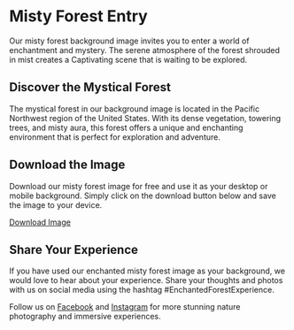 <!--font:Montserrat-->

# Misty Forest Entry

Our misty forest background image invites you to enter a world of enchantment and mystery. The serene atmosphere of the forest shrouded in mist creates a Cap<wbr>ti<wbr>va<wbr>ting scene that is waiting to be explored.

## Discover the Mystical Forest

The mystical forest in our background image is located in the Pacific Northwest region of the United States. With its dense vegetation, towering trees, and misty aura, this forest offers a unique and enchanting environment that is perfect for exploration and adventure.

## Download the Image

Download our misty forest image for free and use it as your desktop or mobile background. Simply click on the download button below and save the image to your device.

[Download Image](https://example.com/enchanted-misty-forest-image)

## Share Your Experience

If you have used our enchanted misty forest image as your background, we would love to hear about your experience. Share your thoughts and photos with us on social media using the hashtag #EnchantedForestExperience.

Follow us on [Facebook](https://www.facebook.com/example) and [Instagram](https://www.instagram.com/example) for more stunning nature photography and immersive experiences.

<!--

Write me markdown content of website with wallpaper:

"A forest with a misty background"

The header of the page should not be copy of the text but rather a real content of the website which is using this wallpaper.


---


# Misty Forest Wallpaper

Welcome to our website featuring a stunning misty forest wallpaper. This wallpaper captures the serene beauty of a forest enveloped in mist, with the trees shrouded in a mystical haze.

## Download the Wallpaper

You can download this beautiful wallpaper for free and use it as your desktop or mobile background. Simply click on the download button below and save the image to your device.

[Download Wallpaper](https://example.com/misty-forest-wallpaper)

## About the Forest

The forest in this wallpaper is located in the Pacific Northwest region of the United States. It is known for its dense vegetation, towering trees, and misty atmosphere, which creates a unique and enchanting environment.

## Share Your Experience

If you have used this wallpaper as your background, we would love to hear about your experience. Share your thoughts and photos with us on social media using the hashtag #MistyForestWallpaper.

Follow us on [Facebook](https://www.facebook.com/example) and [Instagram](https://www.instagram.com/example) for more stunning wallpapers and nature photography.


---


Heading should not include word "wallpaper". The website should not be about the wallpaper itself, wallpaper is just a related background, rewrite whole content.


---


# Discover the Enchanting Misty Forest

Welcome to our website where you can immerse yourself in the Cap<wbr>ti<wbr>va<wbr>ting beauty of a misty forest. Our background image captures the serene atmosphere of a forest shrouded in mystical haze, transporting you to a world of tranquility and wonder.

## About the Forest

The forest in our background image is located in the Pacific Northwest region of the United States. It is known for its dense vegetation, towering trees, and misty atmosphere, which creates a unique and enchanting environment. We invite you to explore this magical place through our image and discover the secrets it holds.

## Download the Image

You can download our misty forest image for free and use it as your desktop or mobile background. Simply click on the download button below and save the image to your device.

[Download Image](https://example.com/misty-forest-image)

## Share Your Experience

If you have used our misty forest image as your background, we would love to hear about your experience. Share your thoughts and photos with us on social media using the hashtag #MistyForestExperience.

Follow us on [Facebook](https://www.facebook.com/example) and [Instagram](https://www.instagram.com/example) for more stunning nature photography and immersive experiences.


---


Heading is too long, rewrite whole content.


---


# Explore the Mystical Misty Forest

Step into a world of enchantment with our mystical misty forest background. This Cap<wbr>ti<wbr>va<wbr>ting image captures the serene atmosphere of a forest shrouded in mist, inviting you to explore its secrets.

## Discover the Forest

Our background image features a forest located in the Pacific Northwest region of the United States. Known for its dense vegetation, towering trees, and misty atmosphere, this forest creates a unique and enchanting environment that is waiting to be discovered.

## Download the Image

Download our mystical misty forest image for free and use it as your desktop or mobile background. Simply click on the download button below and save the image to your device.

[Download Image](https://example.com/mystical-misty-forest-image)

## Share Your Experience

If you have used our mystical misty forest image as your background, we would love to hear about your experience. Share your thoughts and photos with us on social media using the hashtag #MysticalForestExperience.

Follow us on [Facebook](https://www.facebook.com/example) and [Instagram](https://www.instagram.com/example) for more stunning nature photography and immersive experiences.


---


Heading is too long, rewrite whole content.


---


# Enter the Enchanted Misty Forest

Our misty forest background image invites you to enter a world of enchantment and mystery. The serene atmosphere of the forest shrouded in mist creates a Cap<wbr>ti<wbr>va<wbr>ting scene that is waiting to be explored.

## Discover the Mystical Forest

The mystical forest in our background image is located in the Pacific Northwest region of the United States. With its dense vegetation, towering trees, and misty aura, this forest offers a unique and enchanting environment that is perfect for exploration and adventure.

## Download the Image

Download our misty forest image for free and use it as your desktop or mobile background. Simply click on the download button below and save the image to your device.

[Download Image](https://example.com/enchanted-misty-forest-image)

## Share Your Experience

If you have used our enchanted misty forest image as your background, we would love to hear about your experience. Share your thoughts and photos with us on social media using the hashtag #EnchantedForestExperience.

Follow us on [Facebook](https://www.facebook.com/example) and [Instagram](https://www.instagram.com/example) for more stunning nature photography and immersive experiences.


---


Write me a Google font which is best fitting for the website.

Pick from the list:
- IBM Plex Sans
- Inter
- Exo 2
- Alegreya
- Open Sans
- Dancing Script
- Great Vibes
- Playfair Display
- Futura
- Lato
- Poppins
- Roboto
- Montserrat
- Lobster
- Raleway
- Orbitron
- Barlow Condensed


Write just the font name nothing else.


---


I would recommend using the "Montserrat" font for the website.

-->
